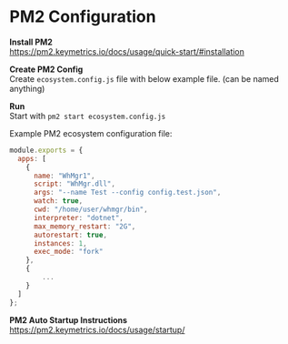 # PM2 Configuration

**Install PM2**  
https://pm2.keymetrics.io/docs/usage/quick-start/#installation

**Create PM2 Config**  
Create `ecosystem.config.js` file with below example file. (can be named anything)  

**Run**  
Start with `pm2 start ecosystem.config.js`  


Example PM2 ecosystem configuration file:  
```js
module.exports = {
  apps: [
    {
      name: "WhMgr1",
      script: "WhMgr.dll",
	  args: "--name Test --config config.test.json",
	  watch: true,
	  cwd: "/home/user/whmgr/bin",
	  interpreter: "dotnet",
      max_memory_restart: "2G",
      autorestart: true,
      instances: 1,
      exec_mode: "fork"
    },
    {
        ...
    }
  ]
};
```

**PM2 Auto Startup Instructions**  
https://pm2.keymetrics.io/docs/usage/startup/